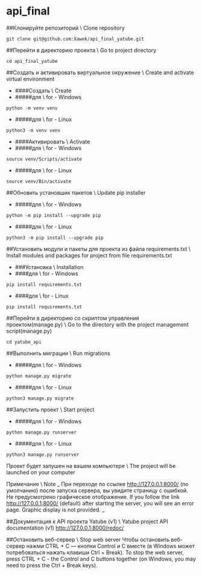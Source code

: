 # api_final


##Клонируйте репозиторий \ Clone repository

```
git clone git@github.com:Xawek/api_final_yatube.git
```

##Перейти в директорию проекта \ Go to project directory
```
cd api_final_yatube
```

##Создать и активировать виртуальное окружение \ Create and activate virtual environment


 + ####Создать \ Create
  + #####для \ for - Windows
```
python -m venv venv
```
  + #####для \ for - Linux
```
python3 -m venv venv
```

 + ####Активировать \ Activate
  + #####для \ for - Windows
```
source venv/Scripts/activate
```
  + #####для \ for - Linux
```
source venv/Bin/activate
```

##Обновить установшик пакетов \ Update pip installer
  + #####для \ for - Windows
```
python -m pip install --upgrade pip
```
  + #####для \ for - Linux
```
python3 -m pip install --upgrade pip
```

##Установить модули и пакеты для проекта из файла requirements.txt \ Install modules and packages for project from file requirements.txt

 + ###Установка \ Installation
  + ####для \ for - Windows
```
pip install requirements.txt
```
  + ####для \ for - Linux
```
pip install requirements.txt
```

##Перейти в директорию со скриптом управления проектом(manage.py) \ Go to the directory with the project management script(manage.py)

```
cd yatube_api
```

##Выполнить миграции \ Run migrations
 + #####для \ for - Windows
```
python manage.py migrate
```
 + #####для \ for - Linux
```
python3 manage.py migrate
```

##Запустить проект \ Start project
 + #####для \ for - Windows
```
python manage.py runserver
```
 + #####для \ for - Linux
```
python3 manage.py runserver
```
Проект будет запушен на вашем компьютере \ The project will be launched on your computer

   Примечание \ Note
_ При переходе по ссылке http://127.0.0.1:8000/ (по умолчанию) после запуска сервера, вы увидите страницу с ошибкой. Не предусмотрено графическое отображение.
If you follow the link http://127.0.0.1:8000/ (default) after starting the server, you will see an error page. Graphic display is not provided. _

##Документация к API проекта Yatube (v1) \ Yatube project API documentation (v1)
http://127.0.0.1:8000/redoc/ 

##Остановить веб-сервер \ Stop web server
Чтобы остановить веб-сервер нажми CTRL + C — кнопки Control и C вместе (в Windows может потребоваться нажать клавиши Ctrl + Break).
To stop the web server, press CTRL + C - the Control and C buttons together (on Windows, you may need to press the Ctrl + Break keys).